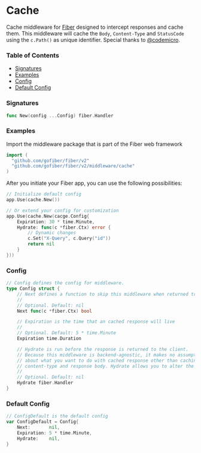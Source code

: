 # Cache
Cache middleware for [Fiber](https://github.com/gofiber/fiber) designed to intercept responses and cache them. This middleware will cache the `Body`, `Content-Type` and `StatusCode` using the `c.Path()` as unique identifier. Special thanks to [@codemicro](github.com/codemicro/fiber-cache).

### Table of Contents
- [Signatures](#signatures)
- [Examples](#examples)
- [Config](#config)
- [Default Config](#default-config)


### Signatures
```go
func New(config ...Config) fiber.Handler
```

### Examples
Import the middleware package that is part of the Fiber web framework
```go
import (
  "github.com/gofiber/fiber/v2"
  "github.com/gofiber/fiber/v2/middleware/cache"
)
```

After you initiate your Fiber app, you can use the following possibilities:
```go
// Initialize default config
app.Use(cache.New())

// Or extend your config for customization
app.Use(cache.New(cacge.Config{
	Expiration: 30 * time.Minute,
    Hydrate: func(c *fiber.Ctx) error {
        // Dynamic changes
        c.Set("X-Query", c.Query("id"))
        return nil
    }
}))
```

### Config
```go
// Config defines the config for middleware.
type Config struct {
	// Next defines a function to skip this middleware when returned true.
	//
	// Optional. Default: nil
	Next func(c *fiber.Ctx) bool

	// Expiration is the time that an cached response will live
	//
	// Optional. Default: 5 * time.Minute
	Expiration time.Duration

	// Hydrate is run before the response is returned to the client.
	// Because this middleware is backend-agnostic, it makes no assumptions
	// about what you want to do with cached response other than caching the statuscode,
	// content-type and response body. Hydrate allows you to alter the cached response.
	//
	// Optional. Default: nil
	Hydrate fiber.Handler
}
```

### Default Config
```go
// ConfigDefault is the default config
var ConfigDefault = Config{
	Next:       nil,
    Expiration: 5 * time.Minute,
    Hydrate:    nil,
}
```

